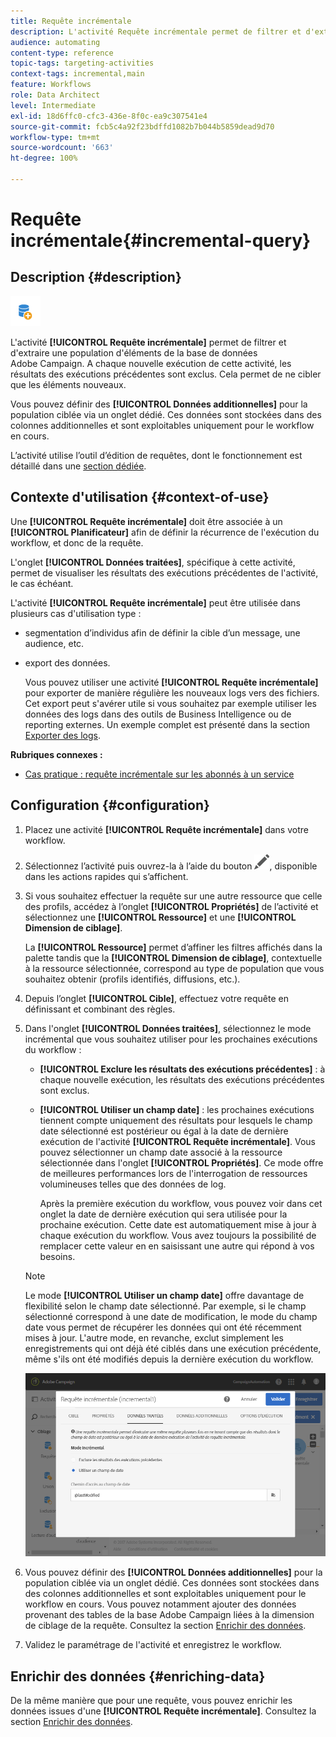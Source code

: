 ```yaml
---
title: Requête incrémentale
description: L'activité Requête incrémentale permet de filtrer et d'extraire une population d'éléments de la base de données Adobe Campaign.
audience: automating
content-type: reference
topic-tags: targeting-activities
context-tags: incremental,main
feature: Workflows
role: Data Architect
level: Intermediate
exl-id: 18d6ffc0-cfc3-436e-8f0c-ea9c307541e4
source-git-commit: fcb5c4a92f23bdffd1082b7b044b5859dead9d70
workflow-type: tm+mt
source-wordcount: '663'
ht-degree: 100%

---
```


# Requête incrémentale{#incremental-query}

## Description {#description}

![](assets/incremental.png)

L&#39;activité **[!UICONTROL Requête incrémentale]** permet de filtrer et d&#39;extraire une population d&#39;éléments de la base de données Adobe Campaign. A chaque nouvelle exécution de cette activité, les résultats des exécutions précédentes sont exclus. Cela permet de ne cibler que les éléments nouveaux.

Vous pouvez définir des **[!UICONTROL Données additionnelles]** pour la population ciblée via un onglet dédié. Ces données sont stockées dans des colonnes additionnelles et sont exploitables uniquement pour le workflow en cours.

L’activité utilise l’outil d’édition de requêtes, dont le fonctionnement est détaillé dans une [section dédiée](../../automating/using/editing-queries.md#about-query-editor).

## Contexte d&#39;utilisation  {#context-of-use}

Une **[!UICONTROL Requête incrémentale]** doit être associée à un **[!UICONTROL Planificateur]** afin de définir la récurrence de l&#39;exécution du workflow, et donc de la requête.

L&#39;onglet **[!UICONTROL Données traitées]**, spécifique à cette activité, permet de visualiser les résultats des exécutions précédentes de l&#39;activité, le cas échéant.

L&#39;activité **[!UICONTROL Requête incrémentale]** peut être utilisée dans plusieurs cas d&#39;utilisation type :

* segmentation d’individus afin de définir la cible d’un message, une audience, etc.

* export des données.

   Vous pouvez utiliser une activité **[!UICONTROL Requête incrémentale]** pour exporter de manière régulière les nouveaux logs vers des fichiers. Cet export peut s&#39;avérer utile si vous souhaitez par exemple utiliser les données des logs dans des outils de Business Intelligence ou de reporting externes. Un exemple complet est présenté dans la section [Exporter des logs](../../automating/using/exporting-logs.md).

**Rubriques connexes :**

* [Cas pratique : requête incrémentale sur les abonnés à un service](../../automating/using/incremental-query-on-subscribers.md)

## Configuration {#configuration}

1. Placez une activité **[!UICONTROL Requête incrémentale]** dans votre workflow.
1. Sélectionnez l’activité puis ouvrez-la à l’aide du bouton ![](assets/edit_darkgrey-24px.png), disponible dans les actions rapides qui s’affichent.
1. Si vous souhaitez effectuer la requête sur une autre ressource que celle des profils, accédez à l’onglet **[!UICONTROL Propriétés]** de l’activité et sélectionnez une **[!UICONTROL Ressource]** et une **[!UICONTROL Dimension de ciblage]**.

   La **[!UICONTROL Ressource]** permet d’affiner les filtres affichés dans la palette tandis que la **[!UICONTROL Dimension de ciblage]**, contextuelle à la ressource sélectionnée, correspond au type de population que vous souhaitez obtenir (profils identifiés, diffusions, etc.).

1. Depuis l’onglet **[!UICONTROL Cible]**, effectuez votre requête en définissant et combinant des règles.
1. Dans l&#39;onglet **[!UICONTROL Données traitées]**, sélectionnez le mode incrémental que vous souhaitez utiliser pour les prochaines exécutions du workflow :

   * **[!UICONTROL Exclure les résultats des exécutions précédentes]** : à chaque nouvelle exécution, les résultats des exécutions précédentes sont exclus.
   * **[!UICONTROL Utiliser un champ date]** : les prochaines exécutions tiennent compte uniquement des résultats pour lesquels le champ date sélectionné est postérieur ou égal à la date de dernière exécution de l&#39;activité **[!UICONTROL Requête incrémentale]**. Vous pouvez sélectionner un champ date associé à la ressource sélectionnée dans l&#39;onglet **[!UICONTROL Propriétés]**. Ce mode offre de meilleures performances lors de l&#39;interrogation de ressources volumineuses telles que des données de log.

      Après la première exécution du workflow, vous pouvez voir dans cet onglet la date de dernière exécution qui sera utilisée pour la prochaine exécution. Cette date est automatiquement mise à jour à chaque exécution du workflow. Vous avez toujours la possibilité de remplacer cette valeur en en saisissant une autre qui répond à vos besoins.
   >[!NOTE]
   >
   >Le mode **[!UICONTROL Utiliser un champ date]** offre davantage de flexibilité selon le champ date sélectionné. Par exemple, si le champ sélectionné correspond à une date de modification, le mode du champ date vous permet de récupérer les données qui ont été récemment mises à jour. L&#39;autre mode, en revanche, exclut simplement les enregistrements qui ont déjà été ciblés dans une exécution précédente, même s&#39;ils ont été modifiés depuis la dernière exécution du workflow.

   ![](assets/incremental_query_usedatefield.png)

1. Vous pouvez définir des **[!UICONTROL Données additionnelles]** pour la population ciblée via un onglet dédié. Ces données sont stockées dans des colonnes additionnelles et sont exploitables uniquement pour le workflow en cours. Vous pouvez notamment ajouter des données provenant des tables de la base Adobe Campaign liées à la dimension de ciblage de la requête. Consultez la section [Enrichir des données](../../automating/using/query.md#enriching-data).
1. Validez le paramétrage de l&#39;activité et enregistrez le workflow.

## Enrichir des données  {#enriching-data}

De la même manière que pour une requête, vous pouvez enrichir les données issues d&#39;une **[!UICONTROL Requête incrémentale]**. Consultez la section [Enrichir des données](../../automating/using/query.md#enriching-data).
